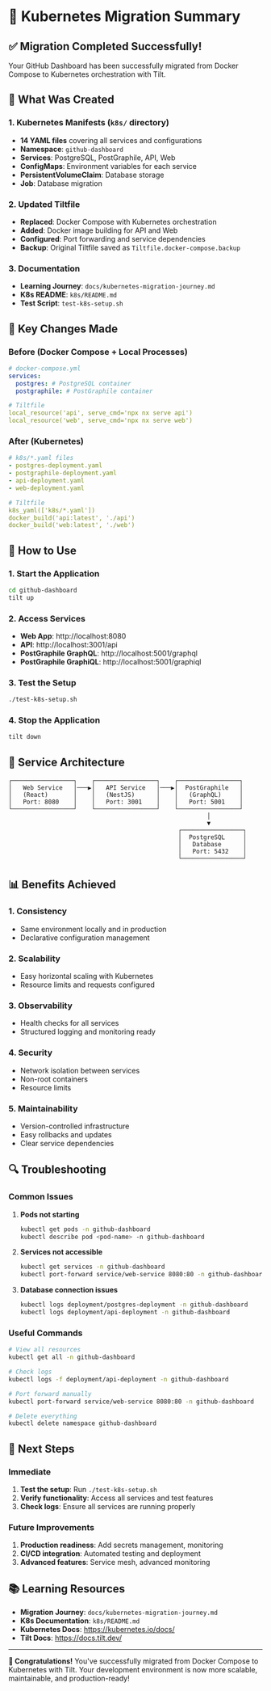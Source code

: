 # 🚀 Kubernetes Migration Summary

## ✅ Migration Completed Successfully!

Your GitHub Dashboard has been successfully migrated from Docker Compose to Kubernetes orchestration with Tilt.

## 📁 What Was Created

### 1. Kubernetes Manifests (`k8s/` directory)
- **14 YAML files** covering all services and configurations
- **Namespace**: `github-dashboard`
- **Services**: PostgreSQL, PostGraphile, API, Web
- **ConfigMaps**: Environment variables for each service
- **PersistentVolumeClaim**: Database storage
- **Job**: Database migration

### 2. Updated Tiltfile
- **Replaced**: Docker Compose with Kubernetes orchestration
- **Added**: Docker image building for API and Web
- **Configured**: Port forwarding and service dependencies
- **Backup**: Original Tiltfile saved as `Tiltfile.docker-compose.backup`

### 3. Documentation
- **Learning Journey**: `docs/kubernetes-migration-journey.md`
- **K8s README**: `k8s/README.md`
- **Test Script**: `test-k8s-setup.sh`

## 🎯 Key Changes Made

### Before (Docker Compose + Local Processes)
```yaml
# docker-compose.yml
services:
  postgres: # PostgreSQL container
  postgraphile: # PostGraphile container

# Tiltfile
local_resource('api', serve_cmd='npx nx serve api')
local_resource('web', serve_cmd='npx nx serve web')
```

### After (Kubernetes)
```yaml
# k8s/*.yaml files
- postgres-deployment.yaml
- postgraphile-deployment.yaml  
- api-deployment.yaml
- web-deployment.yaml

# Tiltfile
k8s_yaml(['k8s/*.yaml'])
docker_build('api:latest', './api')
docker_build('web:latest', './web')
```

## 🚀 How to Use

### 1. Start the Application
```bash
cd github-dashboard
tilt up
```

### 2. Access Services
- **Web App**: http://localhost:8080
- **API**: http://localhost:3001/api
- **PostGraphile GraphQL**: http://localhost:5001/graphql
- **PostGraphile GraphiQL**: http://localhost:5001/graphiql

### 3. Test the Setup
```bash
./test-k8s-setup.sh
```

### 4. Stop the Application
```bash
tilt down
```

## 🔧 Service Architecture

```
┌─────────────────┐    ┌─────────────────┐    ┌─────────────────┐
│   Web Service   │───▶│   API Service   │───▶│  PostGraphile   │
│   (React)       │    │   (NestJS)      │    │   (GraphQL)     │
│   Port: 8080    │    │   Port: 3001    │    │   Port: 5001    │
└─────────────────┘    └─────────────────┘    └─────────────────┘
                                                       │
                                                       ▼
                                               ┌─────────────────┐
                                               │  PostgreSQL     │
                                               │   Database      │
                                               │   Port: 5432    │
                                               └─────────────────┘
```

## 📊 Benefits Achieved

### 1. **Consistency**
- Same environment locally and in production
- Declarative configuration management

### 2. **Scalability**
- Easy horizontal scaling with Kubernetes
- Resource limits and requests configured

### 3. **Observability**
- Health checks for all services
- Structured logging and monitoring ready

### 4. **Security**
- Network isolation between services
- Non-root containers
- Resource limits

### 5. **Maintainability**
- Version-controlled infrastructure
- Easy rollbacks and updates
- Clear service dependencies

## 🔍 Troubleshooting

### Common Issues

1. **Pods not starting**
   ```bash
   kubectl get pods -n github-dashboard
   kubectl describe pod <pod-name> -n github-dashboard
   ```

2. **Services not accessible**
   ```bash
   kubectl get services -n github-dashboard
   kubectl port-forward service/web-service 8080:80 -n github-dashboard
   ```

3. **Database connection issues**
   ```bash
   kubectl logs deployment/postgres-deployment -n github-dashboard
   kubectl logs deployment/api-deployment -n github-dashboard
   ```

### Useful Commands
```bash
# View all resources
kubectl get all -n github-dashboard

# Check logs
kubectl logs -f deployment/api-deployment -n github-dashboard

# Port forward manually
kubectl port-forward service/web-service 8080:80 -n github-dashboard

# Delete everything
kubectl delete namespace github-dashboard
```

## 🎉 Next Steps

### Immediate
1. **Test the setup**: Run `./test-k8s-setup.sh`
2. **Verify functionality**: Access all services and test features
3. **Check logs**: Ensure all services are running properly

### Future Improvements
1. **Production readiness**: Add secrets management, monitoring
2. **CI/CD integration**: Automated testing and deployment
3. **Advanced features**: Service mesh, advanced monitoring

## 📚 Learning Resources

- **Migration Journey**: `docs/kubernetes-migration-journey.md`
- **K8s Documentation**: `k8s/README.md`
- **Kubernetes Docs**: https://kubernetes.io/docs/
- **Tilt Docs**: https://docs.tilt.dev/

---

**🎊 Congratulations!** You've successfully migrated from Docker Compose to Kubernetes with Tilt. Your development environment is now more scalable, maintainable, and production-ready!

